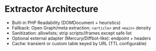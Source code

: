 # Extractor Architecture

- Built-in PHP Readability (DOMDocument + heuristics)
- Fallback: Open Graph/meta extraction; `<article>` and `<main>` density
- Sanitization: allowlists; strip scripts/iframes except safe list
- Optional external adapter (Mercury/Diffbot-like): endpoint + headers
- Cache: transient or custom table keyed by URL (TTL configurable)

